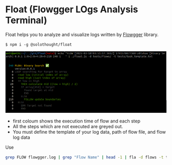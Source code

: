 # Float (Flowgger LOgs Analysis Terminal)

Float helps you to analyze and visualize logs written by [Flowgger](https://www.npmjs.com/package/@solothought/flowgger) library.

```
$ npm i -g @solothought/float
```

![Flowgger LOgs Analysis Terminal](./assets/image.png)

- first coloum shows the execution time of flow and each step
- All the steps which are not executed are greyed out.
- You must define the template of your log data, path of flow file, and flow log data

Use
```bash
grep FLOW flowgger.log | grep "Flow Name" | head -1 | fla -d flows -t templates/task_template.txt
```